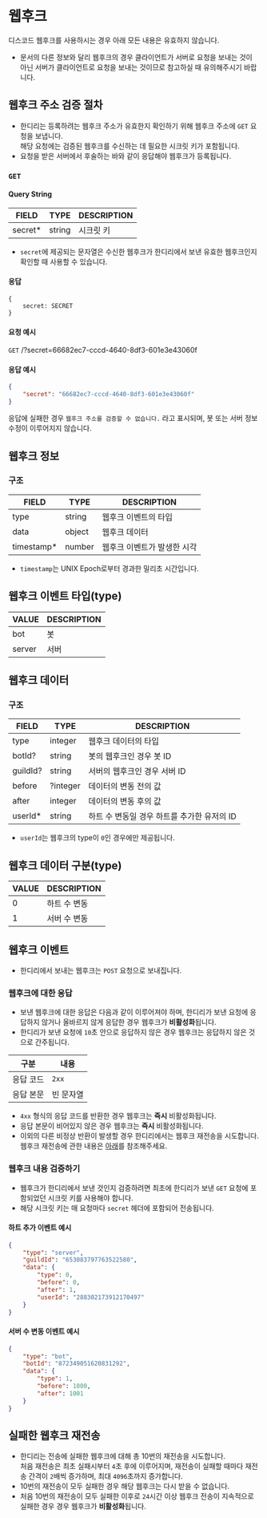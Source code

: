 # 웹후크

<Message type="info">디스코드 웹후크를 사용하시는 경우 아래 모든 내용은 유효하지 않습니다.</Message>

- 문서의 다른 정보와 달리 웹후크의 경우 클라이언트가 서버로 요청을 보내는 것이 아닌 서버가 클라이언트로 요청을 보내는 것이므로 참고하실 때 유의해주시기 바랍니다.

## 웹후크 주소 검증 절차

- 한디리는 등록하려는 웹후크 주소가 유효한지 확인하기 위해 웹후크 주소에 `GET` 요청을 보냅니다.  
해당 요청에는 검증된 웹후크를 수신하는 데 필요한 시크릿 키가 포함됩니다.
- 요청을 받은 서버에서 후술하는 바와 같이 응답해야 웹후크가 등록됩니다.

### `GET`

#### Query String

| FIELD | TYPE | DESCRIPTION |
| --- | --- | --- |
| secret* | string | 시크릿 키 |

- ``secret``에 제공되는 문자열은 수신한 웹후크가 한디리에서 보낸 유효한 웹후크인지 확인할 때 사용할 수 있습니다.  

#### 응답

```tsx
{
	secret: SECRET
}
```

#### 요청 예시

`GET` /?secret=66682ec7-cccd-4640-8df3-601e3e43060f

#### 응답 예시

```json
{
	"secret": "66682ec7-cccd-4640-8df3-601e3e43060f"
}
```

<Message type=”warning”>

응답에 실패한 경우 `웹후크 주소를 검증할 수 없습니다.` 라고 표시되며, 봇 또는 서버 정보 수정이 이루어지지 않습니다.

</Message>

## 웹후크 정보

### 구조

| FIELD | TYPE | DESCRIPTION |
| --- | --- | --- |
| type | string | 웹후크 이벤트의 타입 |
| data | object | 웹후크 데이터 |
| timestamp* | number | 웹후크 이벤트가 발생한 시각 |

- ``timestamp``는 UNIX Epoch로부터 경과한 밀리초 시간입니다.

## 웹후크 이벤트 타입(type)

| VALUE | DESCRIPTION |
| --- | --- |
| bot | 봇 |
| server | 서버 |

## 웹후크 데이터

### 구조

| FIELD | TYPE | DESCRIPTION |
| --- | --- | --- |
| type | integer | 웹후크 데이터의 타입 |
| botId? | string | 봇의 웹후크인 경우 봇 ID |
| guildId? | string | 서버의 웹후크인 경우 서버 ID |
| before | ?integer | 데이터의 변동 전의 값 |
| after | integer | 데이터의 변동 후의 값 |
| userId* | string | 하트 수 변동일 경우 하트를 추가한 유저의 ID |

- ``userId``는 웹후크의 type이 ``0``인 경우에만 제공됩니다.

## 웹후크 데이터 구분(type)

| VALUE | DESCRIPTION |
| --- | --- |
| 0 | 하트 수 변동 |
| 1 | 서버 수 변동 |

## 웹후크 이벤트
- 한디리에서 보내는 웹후크는 `POST` 요청으로 보내집니다.

### 웹후크에 대한 응답
- 보낸 웹후크에 대한 응답은 다음과 같이 이루어져야 하며, 한디리가 보낸 요청에 응답하지 않거나 올바르지 않게 응답한 경우 웹후크가 **비활성화**됩니다.
- 한디리가 보낸 요청에 ``10``초 안으로 응답하지 않은 경우 웹후크는 응답하지 않은 것으로 간주됩니다.

|구분|내용|
|---|---|
|응답 코드|`2xx`|
|응답 본문|빈 문자열|

- `4xx` 형식의 응답 코드를 반환한 경우 웹후크는 **즉시** 비활성화됩니다.
- 응답 본문이 비어있지 않은 경우 웹후크는 **즉시** 비활성화됩니다.
- 이외의 다른 비정상 반환이 발생할 경우 한디리에서는 웹후크 재전송을 시도합니다. 웹후크 재전송에 관한 내용은 [아래](#실패한-웹후크-재전송)를 참조해주세요.

### 웹후크 내용 검증하기
- 웹후크가 한디리에서 보낸 것인지 검증하려면 최초에 한디리가 보낸 `GET` 요청에 포함되었던 시크릿 키를 사용해야 합니다.
- 해당 시크릿 키는 매 요청마다 `secret` 헤더에 포함되어 전송됩니다.

#### 하트 추가 이벤트 예시

```json
{
	"type": "server",
	"guildId": "653083797763522580",
	"data": {
        "type": 0,
        "before": 0,
        "after": 1,
        "userId": "288302173912170497"
    }
}
```

#### 서버 수 변동 이벤트 예시

```json
{
	"type": "bot",
	"botId": "872349051620831292",
	"data": {
        "type": 1,
        "before": 1000,
        "after": 1001
    }
}
```

## 실패한 웹후크 재전송
- 한디리는 전송에 실패한 웹후크에 대해 총 10번의 재전송을 시도합니다.  
처음 재전송은 최초 실패시부터 ``4``초 후에 이루어지며, 재전송이 실패할 때마다 재전송 간격이 ``2``배씩 증가하며, 최대 ``4096``초까지 증가합니다.
- 10번의 재전송이 모두 실패한 경우 해당 웹후크는 다시 받을 수 없습니다.
- 처음 10번의 재전송이 모두 실패한 이후로 ``24``시간 이상 웹후크 전송이 지속적으로 실패한 경우 경우 웹후크가 **비활성화**됩니다.